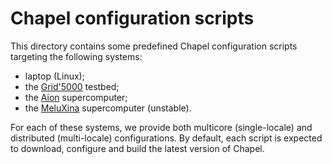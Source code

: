 # Chapel configuration scripts

This directory contains some predefined Chapel configuration scripts targeting the following systems:
- laptop (Linux);
- the [Grid'5000](https://www.grid5000.fr/w/Grid5000:Home) testbed;
- the [Aion](https://hpc-docs.uni.lu/systems/aion/) supercomputer;
- the [MeluXina](https://docs.lxp.lu/) supercomputer (unstable).

For each of these systems, we provide both multicore (single-locale) and distributed (multi-locale) configurations. By default, each script is expected to download, configure and build the latest version of Chapel.
